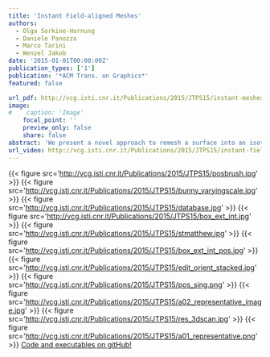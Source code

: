 ```yaml
---
title: 'Instant Field-aligned Meshes'
authors:
  - Olga Sorkine-Hornung
  - Daniele Panozzo
  - Marco Tarini
  - Wenzel Jakob
date: '2015-01-01T00:00:00Z'
publication_types: ['1']
publication: '*ACM Trans. on Graphics*'
featured: false

url_pdf: http://vcg.isti.cnr.it/Publications/2015/JTPS15/instant-meshes-SA-2015-jakob-et-al-compressed.pdf
image:
#    caption: 'Image'
    focal_point: ''
    preview_only: false
    share: false
abstract: 'We present a novel approach to remesh a surface into an isotropic triangular or quad-dominant mesh using a unified local smoothing operator that optimizes both the edge orientations and vertex positions in the output mesh. Our algorithm produces meshes with high isotropy while naturally aligning and snapping edges to sharp features. The method is simple to implement and parallelize, and it can process a variety of input surface representations, such as point clouds, range scans and triangle meshes. Our full pipeline executes instantly (less than a second) on meshes with hundreds of thousands of faces, enabling new types of interactive workflows. Since our algorithm avoids any global optimization, and its key steps scale linearly with input size, we are able to process extremely large meshes and point clouds, with sizes exceeding several hundred million elements. To demonstrate the robustness and effectiveness of our method, we apply it to hundreds of models of varying complexity and provide our cross-platform reference implementation in the supplemental material.  Code and executables on gitHub!'
url_video: http://vcg.isti.cnr.it/Publications/2015/JTPS15/instant-field-aligned-meshes.mp4
---
```

{{< figure src='http://vcg.isti.cnr.it/Publications/2015/JTPS15/posbrush.jpg' >}}
{{< figure src='http://vcg.isti.cnr.it/Publications/2015/JTPS15/bunny_varyingscale.jpg' >}}
{{< figure src='http://vcg.isti.cnr.it/Publications/2015/JTPS15/database.jpg' >}}
{{< figure src='http://vcg.isti.cnr.it/Publications/2015/JTPS15/box_ext_int.jpg' >}}
{{< figure src='http://vcg.isti.cnr.it/Publications/2015/JTPS15/stmatthew.jpg' >}}
{{< figure src='http://vcg.isti.cnr.it/Publications/2015/JTPS15/box_ext_int_pos.jpg' >}}
{{< figure src='http://vcg.isti.cnr.it/Publications/2015/JTPS15/edit_orient_stacked.jpg' >}}
{{< figure src='http://vcg.isti.cnr.it/Publications/2015/JTPS15/pos_sing.png' >}}
{{< figure src='http://vcg.isti.cnr.it/Publications/2015/JTPS15/a02_representative_image.jpg' >}}
{{< figure src='http://vcg.isti.cnr.it/Publications/2015/JTPS15/res_3dscan.jpg' >}}
{{< figure src='http://vcg.isti.cnr.it/Publications/2015/JTPS15/a01_representative.png' >}}
[Code and executables on gitHub!](https://github.com/wjakob/instant-meshes)

